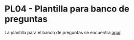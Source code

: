# PL04 - Plantilla para banco de preguntas

La plantilla para el banco de preguntas se encuentra [aquí](https://docs.google.com/document/d/1jtoPSxA9DZX8QYkNPRpJ48LUoazNNWskvJx-aLPdJKQ/edit?usp=sharing).
